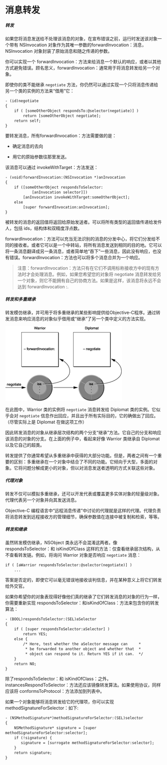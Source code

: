 # 消息转发

##### 转发

如果您将消息发送给不处理该消息的对象，在宣布错误之前，运行时发送该对象一个带有 NSInvocation 对象作为其唯一参数的forwardInvocation：消息，NSInvocation 对象封装了原始消息和随之传递的参数。

你可以实现一个 forwardInvocation：方法来给消息一个默认的响应，或者以其他方式避免错误。顾名思义，forwardInvocation：通常用于将消息转发给另一个对象。

即使你的类不能继承 `negotiate` 方法，你仍然可以通过实现一个只将消息传递给另一个类的实例的方法来“借用”它：

```
- (id)negotiate
{
    if ( [someOtherObject respondsTo:@selector(negotiate)] )
        return [someOtherObject negotiate];
    return self;
}
```

要转发消息，所有forwardInvocation：方法需要做的是：

* 确定消息的去向

* 用它的原始参数往那里发送。

该消息可以通过 invokeWithTarget：方法发送：

```
- (void)forwardInvocation:(NSInvocation *)anInvocation
{
    if ([someOtherObject respondsToSelector:
            [anInvocation selector]])
        [anInvocation invokeWithTarget:someOtherObject];
    else
        [super forwardInvocation:anInvocation];
}
```

被转发的消息的返回值将返回给原始发送者。可以将所有类型的返回值传递给发件人，包括 ids，结构体和双精度浮点数。

forwardInvocation：方法可以充当无法识别的消息的分发中心，将它们分发给不同的接收者。或者它可以是一个中转站，将所有消息发送到相同的目的地。它可以将一条消息翻译成另一条消息，或者简单地“吞下”一些消息，因此没有响应，也没有错误。forwardInvocation：方法也可以将多个消息合并为一个响应。

> 注意：forwardInvocation：方法只有在它们不调用标称接收方中的现有方法时才会处理消息。例如，如果您希望您的对象将 negotiate 消息转发给另一个对象，则它不能拥有自己的协商方法。如果是这样，该消息将永远不会达到 forwardInvocation :.

##### 转发和多重继承

转发模仿继承，并可用于将多重继承的某些影响提供给Objective-C程序。通过转发消息来响应消息的对象似乎借用或“继承”了另一个类中定义的方法实现。

![](/assets/forwarding.png)

在此图中，Warrior 类的实例将 `negotiate` 消息转发给 Diplomat 类的实例。它似乎会对 `negotiate` 信息作出回应，并且出于所有实际目的，它的确做出了回应。（尽管实际上是 Diplomat 在做这项工作）

因此转发消息的对象从继承层次结构的两个分支“继承”方法。它自己的分支和响应该消息的对象的分支。在上面的例子中，看起来好像 Warrior 类继承自 Diplomat 以及它自己的超类。

转发提供了你通常希望从多重继承中获得的大部分功能。但是，两者之间有一个重要的区别：多重继承在一个对象中结合了不同的功能。它倾向于大型，多面的对象。它将问题分解成更小的对象，但以对消息发送者透明的方式关联这些对象。

##### 代理对象

转发不仅可以模拟多重继承，还可以开发代表或覆盖更多实体对象的轻量级对象。代理代表另一个对象并向其发送消息。

Objective-C 编程语言中“远程消息传递”中讨论的代理就是这样的代理。代理负责将消息转发到远程接收方的管理细节，确保参数值在连接中被复制和检索，等等。

##### 转发和继承

虽然转发模仿继承，NSObject 类永远不会混淆这两者。像 respondsToSelector：和 isKindOfClass 这样的方法：仅查看继承层次结构，从不查看转发链。例如，将询问 Warrior 对象是否响应 `negotiate` 消息：

```
if ( [aWarrior respondsToSelector:@selector(negotiate)] )
    ...
```

答案是否定的，即使它可以毫无错误地接收谈判信息，并在某种意义上将它们转发给外交官。

如果你希望你的对象表现得好像他们真的继承了它们转发消息的对象的行为一样，你需要重新实现 respondsToSelector：和isKindOfClass：方法来包含你的转发算法：

```
- (BOOL)respondsToSelector:(SEL)aSelector
{
    if ( [super respondsToSelector:aSelector] )
        return YES;
    else {
        /* Here, test whether the aSelector message can     *
         * be forwarded to another object and whether that  *
         * object can respond to it. Return YES if it can.  */
    }
    return NO;
}
```

除了respondsToSelector：和 isKindOfClass：之外，instancesRespondToSelector：方法还应该镜像转发算法。如果使用协议，同样应该将 conformsToProtocol：方法添加到列表中。

如果一个对象能够将消息转发给它的代理项，你可以实现 methodSignatureForSelector：如下:

```
- (NSMethodSignature*)methodSignatureForSelector:(SEL)selector
{
    NSMethodSignature* signature = [super methodSignatureForSelector:selector];
    if (!signature) {
       signature = [surrogate methodSignatureForSelector:selector];
    }
    return signature;
}
```





